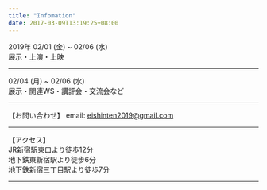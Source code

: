 ```yaml
---
title: "Infomation"
date: 2017-03-09T13:19:25+08:00
---
```


<!-- ### 基本情報 -->

<!-- ここにコンテンツを追加 **ここにコンテンツを追加** [ここにコンテンツを追加](https://gohugo.io) -->


2019年
02/01 (金) ~ 02/06 (水)   
展示・上演・上映
***
02/04 (月) ~ 02/06 (水)   
展示・関連WS・講評会・交流会など
***
【お問い合わせ】
email: eishinten2019@gmail.com
***
【アクセス】  
JR新宿駅東口より徒歩12分  
地下鉄東新宿駅より徒歩6分  
地下鉄新宿三丁目駅より徒歩7分  
***
<!-- ![新宿眼科画廊](img/garou-logo.png) -->

<!-- 会場】[新宿眼科画廊](https://www.gankagarou.com/)
[【アクセス】](https://docs.wixstatic.com/ugd/5b2301_f502b52dfd0048b8a7f02373ea213e6b.pdf)
【会場見取り図】
![会場見取り図](/img/map.png) -->
